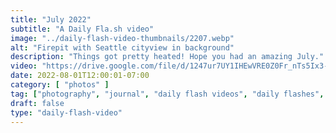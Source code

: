 ```yaml
---
title: "July 2022"
subtitle: "A Daily Fla.sh video"
image: "../daily-flash-video-thumbnails/2207.webp"
alt: "Firepit with Seattle cityview in background"
description: "Things got pretty heated! Hope you had an amazing July."
video: "https://drive.google.com/file/d/1247ur7UY1IHEwVRE0Z0Fr_nTs5Ix3-jz/preview"
date: 2022-08-01T12:00:01-07:00
category: [ "photos" ]
tag: ["photography", "journal", "daily flash videos", "daily flashes", "videos" ]
draft: false
type: "daily-flash-video"
---
```

